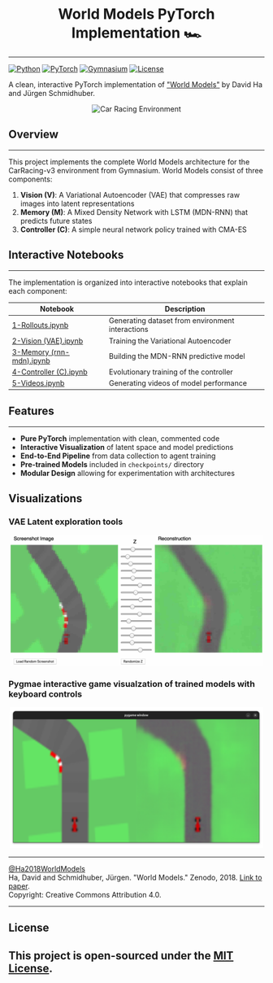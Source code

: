 <h1 align="center">
  World Models PyTorch Implementation 🏎️
</h1>

---

[![Python](https://img.shields.io/badge/Python-3.12-blue?style=flat&logo=python)](https://www.python.org/)
[![PyTorch](https://img.shields.io/badge/PyTorch-2.0-orange?style=flat&logo=pytorch)](https://pytorch.org/)
[![Gymnasium](https://img.shields.io/badge/Gymnasium-0.29-green?style=flat&logo=openaigym)](https://gymnasium.farama.org/)
[![License](https://img.shields.io/badge/License-MIT-lightgrey?style=flat)](LICENSE)

A clean, interactive PyTorch implementation of ["World Models"](https://worldmodels.github.io/) by David Ha and Jürgen Schmidhuber.

<p align="center">
  <img src="imgs/CarRacing.gif" width="500" alt="Car Racing Environment">
</p>

## Overview
---

This project implements the complete World Models architecture for the CarRacing-v3 environment from Gymnasium. World Models consist of three components:

1. **Vision (V)**: A Variational Autoencoder (VAE) that compresses raw images into latent representations
2. **Memory (M)**: A Mixed Density Network with LSTM (MDN-RNN) that predicts future states
3. **Controller (C)**: A simple neural network policy trained with CMA-ES



## Interactive Notebooks
---

The implementation is organized into interactive notebooks that explain each component:

| Notebook | Description |
|----------|-------------|
| [1-Rollouts.ipynb](1-Rollouts.ipynb) | Generating dataset from environment interactions |
| [2-Vision (VAE).ipynb](2-Vision%20(VAE).ipynb) | Training the Variational Autoencoder |
| [3-Memory (rnn-mdn).ipynb](3-Memory%20(rnn-mdn).ipynb) | Building the MDN-RNN predictive model |
| [4-Controller (C).ipynb](4-Controller%20(C).ipynb) | Evolutionary training of the controller |
| [5-Videos.ipynb](5-Videos.ipynb) | Generating videos of model performance |

## Features
---

- **Pure PyTorch** implementation with clean, commented code
- **Interactive Visualization** of latent space and model predictions
- **End-to-End Pipeline** from data collection to agent training
- **Pre-trained Models** included in `checkpoints/` directory
- **Modular Design** allowing for experimentation with architectures

## Visualizations

### VAE Latent exploration tools
<p align="center">
  <img src="imgs/latent_exploration.png" width="500" alt="Latent Space Visualization">
</p>

### Pygmae interactive game visualzation of trained models with keyboard controls
<p align="center">
  <img src="imgs/CarRacing_pygame.png" width="500" alt="Pygame interactive visualization">
</p>


---

[@Ha2018WorldModels](https://doi.org/10.5281/zenodo.1207631)  
Ha, David and Schmidhuber, Jürgen. "World Models." Zenodo, 2018. [Link to paper](https://zenodo.org/record/1207631).  
Copyright: Creative Commons Attribution 4.0.


---
## License

This project is open-sourced under the [MIT License](LICENSE).
---